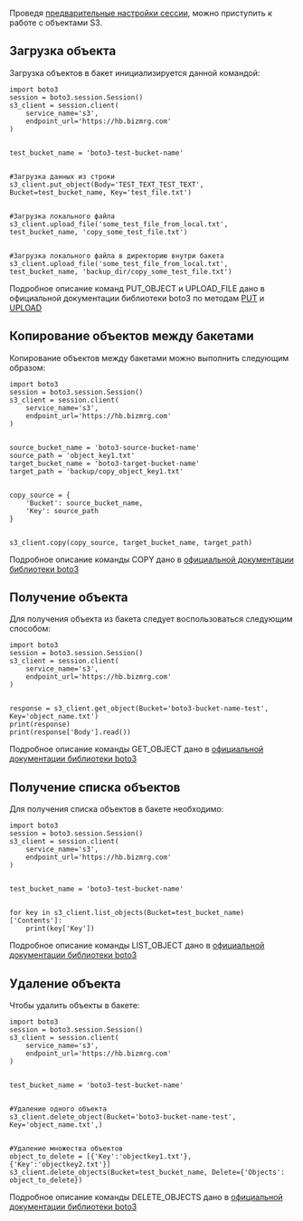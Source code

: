 Проведя [предварительные настройки сессии](https://mcs.mail.ru/help/ru_RU/s3-python/s3-python-setup), можно приступить к работе с объектами S3.

Загрузка объекта
----------------

Загрузка объектов в бакет инициализируется данной командой:

```
import boto3
session = boto3.session.Session()
s3_client = session.client(
    service_name='s3',
    endpoint_url='https://hb.bizmrg.com'
)


test_bucket_name = 'boto3-test-bucket-name'


#Загрузка данных из строки
s3_client.put_object(Body='TEST_TEXT_TEST_TEXT', Bucket=test_bucket_name, Key='test_file.txt')


#Загрузка локального файла
s3_client.upload_file('some_test_file_from_local.txt', test_bucket_name, 'copy_some_test_file.txt')


#Загрузка локального файла в директорию внутри бакета
s3_client.upload_file('some_test_file_from_local.txt', test_bucket_name, 'backup_dir/copy_some_test_file.txt')
```

Подробное описание команд PUT_OBJECT и UPLOAD_FILE дано в официальной документации библиотеки boto3 по методам [PUT](https://boto3.amazonaws.com/v1/documentation/api/latest/reference/services/s3.html?highlight=delete_objects#S3.Client.put_object) и [UPLOAD](https://boto3.amazonaws.com/v1/documentation/api/latest/reference/services/s3.html?highlight=delete_objects#S3.Client.upload_file)

Копирование объектов между бакетами
-----------------------------------

Копирование объектов между бакетами можно выполнить следующим образом:

```
import boto3
session = boto3.session.Session()
s3_client = session.client(
    service_name='s3',
    endpoint_url='https://hb.bizmrg.com'
)


source_bucket_name = 'boto3-source-bucket-name'
source_path = 'object_key1.txt'
target_bucket_name = 'boto3-target-bucket-name'
target_path = 'backup/copy_object_key1.txt'


copy_source = {
    'Bucket': source_bucket_name,
    'Key': source_path
}


s3_client.copy(copy_source, target_bucket_name, target_path)
```

Подробное описание команды COPY дано в [официальной документации библиотеки boto3](https://boto3.amazonaws.com/v1/documentation/api/latest/reference/services/s3.html?highlight=delete_objects#S3.Client.copy) 

Получение объекта
-----------------

Для получения объекта из бакета следует воспользоваться следующим способом:

```
import boto3
session = boto3.session.Session()
s3_client = session.client(
    service_name='s3',
    endpoint_url='https://hb.bizmrg.com'
)


response = s3_client.get_object(Bucket='boto3-bucket-name-test', Key='object_name.txt')
print(response)
print(response['Body'].read())
```

Подробное описание команды GET_OBJECT дано в [официальной документации библиотеки boto3](https://boto3.amazonaws.com/v1/documentation/api/latest/reference/services/s3.html?highlight=delete_objects#S3.Client.get_object) 

Получение списка объектов
-------------------------

Для получения списка объектов в бакете необходимо:

```
import boto3
session = boto3.session.Session()
s3_client = session.client(
    service_name='s3',
    endpoint_url='https://hb.bizmrg.com'
)


test_bucket_name = 'boto3-test-bucket-name'


for key in s3_client.list_objects(Bucket=test_bucket_name)['Contents']:
    print(key['Key'])
```

Подробное описание команды LIST_OBJECT дано в [официальной документации библиотеки boto3](https://boto3.amazonaws.com/v1/documentation/api/latest/reference/services/s3.html?highlight=delete_objects#S3.Client.list_objects) 

Удаление объекта 
-----------------

Чтобы удалить объекты в бакете:

```
import boto3
session = boto3.session.Session()
s3_client = session.client(
    service_name='s3',
    endpoint_url='https://hb.bizmrg.com'
)


test_bucket_name = 'boto3-test-bucket-name'


#Удаление одного объекта
s3_client.delete_object(Bucket='boto3-bucket-name-test', Key='object_name.txt',)


#Удаление множества объектов
object_to_delete = [{'Key':'objectkey1.txt'}, {'Key':'objectkey2.txt'}]
s3_client.delete_objects(Bucket=test_bucket_name, Delete={'Objects': object_to_delete})
```

Подробное описание команды DELETE_OBJECTS дано в [официальной документации библиотеки boto3](https://boto3.amazonaws.com/v1/documentation/api/latest/reference/services/s3.html?highlight=delete_objects#S3.Client.delete_objects)
